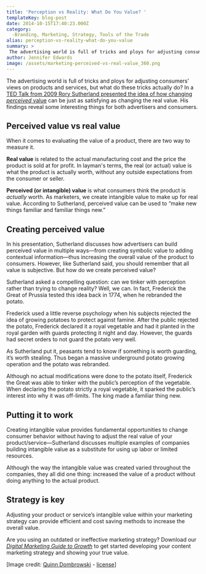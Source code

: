 ```yaml
---
title: 'Perception vs Reality: What Do You Value? '
templateKey: blog-post
date: 2014-10-15T17:40:23.000Z
category: 
  -Branding, Marketing, Strategy, Tools of the Trade
alias: perception-vs-reality-what-do-you-value
summary: > 
 The advertising world is full of tricks and ploys for adjusting consumers’ views on products and services, but what do these tricks actually do? In a TED Talk from 2009 Rory Sutherland presented the idea of how changing perceived value can be just as satisfying as changing the real value. His findings reveal some interesting things for both advertisers and consumers.
author: Jennifer Edwards
image: /assets/marketing-perceived-vs-real-value_360.png
---
```


The advertising world is full of tricks and ploys for adjusting consumers’ views on products and services, but what do these tricks actually do? In a [TED Talk from 2009 Rory Sutherland presented the idea of how changing _perceived_ value](http://www.ted.com/talks/rory_sutherland_life_lessons_from_an_ad_man#t-62147) can be just as satisfying as changing the real value. His findings reveal some interesting things for both advertisers and consumers.

Perceived value vs real value
-----------------------------

When it comes to evaluating the value of a product, there are two way to measure it.

**Real value** is related to the actual manufacturing cost and the price the product is sold at for profit. In layman's terms, the real (or actual) value is what the product is actually worth, without any outside expectations from the consumer or seller.

**Perceived (or intangible) value** is what consumers think the product is _actually_ worth. As marketers, we create intangible value to make up for real value. According to Sutherland, perceived value can be used to “make new things familiar and familiar things new.”

Creating perceived value
------------------------

In his presentation, Sutherland discusses how advertisers can build perceived value in multiple ways—from creating symbolic value to adding contextual information—thus increasing the overall value of the product to consumers. However, like Sutherland said, you should remember that all value is subjective. But how do we create perceived value?

Sutherland asked a compelling question: can we tinker with perception rather than trying to change reality? Well, we can. In fact, Frederick the Great of Prussia tested this idea back in 1774, when he rebranded the potato.

Frederick used a little reverse psychology when his subjects rejected the idea of growing potatoes to protect against famine. After the public rejected the potato, Frederick declared it a royal vegetable and had it planted in the royal garden with guards protecting it night and day. However, the guards had secret orders to not guard the potato very well.

As Sutherland put it, peasants tend to know if something is worth guarding, it’s worth stealing. Thus began a massive underground potato growing operation and the potato was rebranded.

Although no actual modifications were done to the potato itself, Frederick the Great was able to tinker with the public’s perception of the vegetable. When declaring the potato strictly a royal vegetable, it sparked the public’s interest into why it was off-limits. The king made a familiar thing new.

Putting it to work
------------------

Creating intangible value provides fundamental opportunities to change consumer behavior without having to adjust the real value of your product/service—Sutherland discusses multiple examples of companies building intangible value as a substitute for using up labor or limited resources.

Although the way the intangible value was created varied throughout the companies, they all did one thing: increased the value of a product without doing anything to the actual product. 

Strategy is key
---------------

Adjusting your product or service’s intangible value within your marketing strategy can provide efficient and cost saving methods to increase the overall value.

Are you using an outdated or ineffective marketing strategy? Download our [_Digital Marketing Guide to Growth_](http://offer.digett.com/marketing-guide-growth) to get started developing your content marketing strategy and showing your true value.

\[Image credit: [Quinn Dombrowski](https://www.flickr.com/photos/quinnanya/5797563127/in/photolist-9Qj2wX-ee3SXF-89KRMv-XFHGX-8E5wBx-5ytcdW-8BgnrM-8UBJhL-EpzCz-73ta9x-dh444x-9x9JVw-X1Wdj-mMoed-7SDNRL-7fgs4N-6UX3ZY-8h87Su-9y4WG1-8ADP5g-55XTvr-8zJMEa-6hoeju-7JVP3w-8GaHb6-8CPcbr-48gunv-6USXk4-5Hu455-brCU6Q-AD4kM-8GqHTe-cs63Pu-5bPeHc-4uyVRP-65CjEj-cs64rb-4ErUti-6MLMoz-cs66GN-7UyN3k-7RHX6n-cs61WG-cs6b2o-7R6tT4-8Kg9PV-6BwsQ3-4btKoF-7R6tMt-7R9KM7) - [license](https://creativecommons.org/licenses/by/2.0/)\]